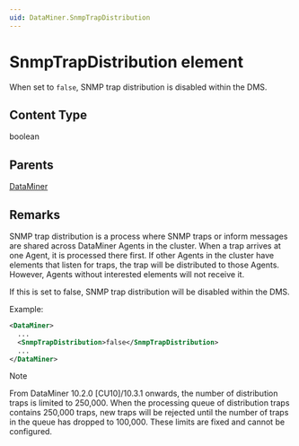 ```yaml
---
uid: DataMiner.SnmpTrapDistribution
---
```


# SnmpTrapDistribution element

When set to `false`, SNMP trap distribution is disabled within the DMS.

## Content Type

boolean

## Parents

[DataMiner](xref:DataMiner)

## Remarks

SNMP trap distribution is a process where SNMP traps or inform messages are shared across DataMiner Agents in the cluster. When a trap arrives at one Agent, it is processed there first. If other Agents in the cluster have elements that listen for traps, the trap will be distributed to those Agents. However, Agents without interested elements will not receive it.

If this is set to false, SNMP trap distribution will be disabled within the DMS.

Example:

```xml
<DataMiner>
  ...
  <SnmpTrapDistribution>false</SnmpTrapDistribution>
  ...
</DataMiner>
```

> [!NOTE]
> From DataMiner 10.2.0 [CU10]/10.3.1 onwards, the number of distribution traps is limited to 250,000. When the processing queue of distribution traps contains 250,000 traps, new traps will be rejected until the number of traps in the queue has dropped to 100,000. These limits are fixed and cannot be configured.

<!--- RN34525 --->
